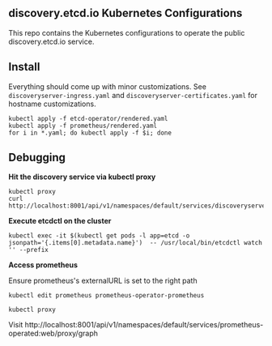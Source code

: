 ## discovery.etcd.io Kubernetes Configurations

This repo contains the Kubernetes configurations to operate the public discovery.etcd.io service.

## Install

Everything should come up with minor customizations. See `discoveryserver-ingress.yaml` and `discoveryserver-certificates.yaml` for hostname customizations.

```
kubectl apply -f etcd-operator/rendered.yaml
kubectl apply -f prometheus/rendered.yaml
for i in *.yaml; do kubectl apply -f $i; done
```

## Debugging

**Hit the discovery service via kubectl proxy**

```
kubectl proxy
curl http://localhost:8001/api/v1/namespaces/default/services/discoveryserver/proxy/new
```

**Execute etcdctl on the cluster**

```
kubectl exec -it $(kubectl get pods -l app=etcd -o jsonpath='{.items[0].metadata.name}')  -- /usr/local/bin/etcdctl watch '' --prefix
```

**Access prometheus**

Ensure prometheus's externalURL is set to the right path

```
kubectl edit prometheus prometheus-operator-prometheus
```

```
kubectl proxy
```

Visit http://localhost:8001/api/v1/namespaces/default/services/prometheus-operated:web/proxy/graph
